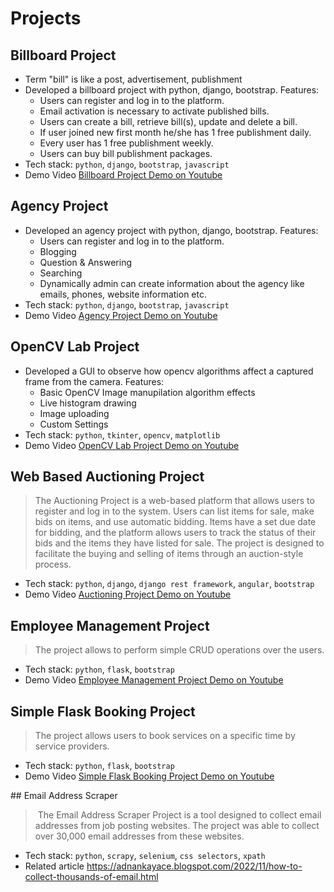 # Projects

## Billboard Project
- Term "bill" is like a post, advertisement, publishment
- Developed a billboard project with python, django, bootstrap. Features:
    - Users can register and log in to the platform.
    - Email activation is necessary to activate published bills.
    - Users can create a bill, retrieve bill(s), update and delete a bill.
    - If user joined new first month he/she has 1 free publishment daily.
    - Every user has 1 free publishment weekly.
    - Users can buy bill publishment packages.
- Tech stack: `python`, `django`, `bootstrap`, `javascript`
- Demo Video <a target="_blank" href="https://www.youtube.com/watch?v=SQtZmwpVFVs">Billboard Project Demo on Youtube</a>

## Agency Project
- Developed an agency project with python, django, bootstrap. Features:
    - Users can register and log in to the platform.
    - Blogging
    - Question & Answering
    - Searching
    - Dynamically admin can create information about the agency like emails, phones, website information etc.
- Tech stack: `python`, `django`, `bootstrap`, `javascript`
- Demo Video <a target="_blank" href="https://www.youtube.com/watch?v=nEFGCNF6uYQ">Agency Project Demo on Youtube</a>

## OpenCV Lab Project
- Developed a GUI to observe how opencv algorithms affect a captured frame from the camera. Features:
    - Basic OpenCV Image manupilation algorithm effects
    - Live histogram drawing
    - Image uploading
    - Custom Settings
- Tech stack: `python`, `tkinter`, `opencv`, `matplotlib`
- Demo Video <a target="_blank" href="https://www.youtube.com/watch?v=mX_MMF-Bq_M">OpenCV Lab Project Demo on Youtube</a>

## Web Based Auctioning Project
> The Auctioning Project is a web-based platform that allows users to register and log in to the system. Users can list items for sale, make bids on items, and use automatic bidding. Items have a set due date for bidding, and the platform allows users to track the status of their bids and the items they have listed for sale. The project is designed to facilitate the buying and selling of items through an auction-style process.

- Tech stack: `python`, `django`, `django rest framework`, `angular`, `bootstrap`
- Demo Video <a target="_blank" href="https://www.youtube.com/watch?v=iOBsz47VORw">Auctioning Project Demo on Youtube</a>

## Employee Management Project
> The project allows to perform simple CRUD operations over the users.

- Tech stack: `python`, `flask`, `bootstrap`
- Demo Video <a target="_blank" href="https://www.youtube.com/watch?v=sOU_hzglmUs">Employee Management Project Demo on Youtube</a>

## Simple Flask Booking Project
> The project allows users to book services on a specific time by service providers.

- Tech stack: `python`, `flask`, `bootstrap`
- Demo Video <a target="_blank" href="https://youtu.be/dzbu6Vfswpg">Simple Flask Booking Project Demo on Youtube</a>

## Email Address Scraper
> The Email Address Scraper Project is a tool designed to collect email addresses from job posting websites. The project was able to collect over 30,000 email addresses from these websites.

- Tech stack: `python`, `scrapy`, `selenium`, `css selectors`, `xpath`
- Related article https://adnankayace.blogspot.com/2022/11/how-to-collect-thousands-of-email.html







